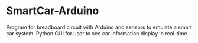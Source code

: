# SmartCar-Arduino
Program for breadboard circuit with Arduino and sensors to emulate a smart car system. Python GUI for user to see car information display in real-time
